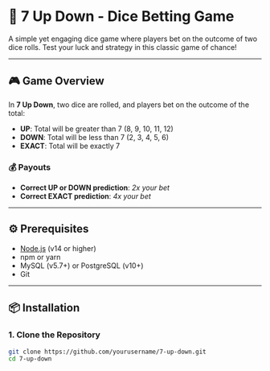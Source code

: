 # 🎲 7 Up Down - Dice Betting Game

A simple yet engaging dice game where players bet on the outcome of two dice rolls. Test your luck and strategy in this classic game of chance!

---

## 🎮 Game Overview

In **7 Up Down**, two dice are rolled, and players bet on the outcome of the total:

- **UP**: Total will be greater than 7 (8, 9, 10, 11, 12)
- **DOWN**: Total will be less than 7 (2, 3, 4, 5, 6)
- **EXACT**: Total will be exactly 7

### 💰 Payouts

- **Correct UP or DOWN prediction**: _2x your bet_
- **Correct EXACT prediction**: _4x your bet_

---

## ⚙️ Prerequisites

- [Node.js](https://nodejs.org/) (v14 or higher)
- npm or yarn
- MySQL (v5.7+) or PostgreSQL (v10+)
- Git

---

## 📦 Installation

### 1. Clone the Repository

```bash
git clone https://github.com/yourusername/7-up-down.git
cd 7-up-down
